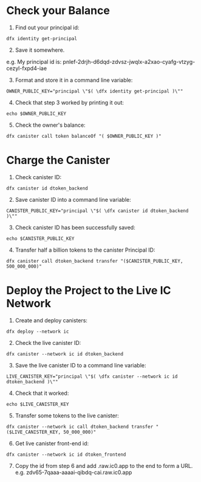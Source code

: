 # Check your Balance

1. Find out your principal id:

```
dfx identity get-principal
```

2. Save it somewhere.

e.g. My principal id is: pnlef-2drjh-d6dqd-zdvsz-jwqlx-a2xao-cyafg-vtzyg-cezyl-fxpd4-iae


3. Format and store it in a command line variable:
```
OWNER_PUBLIC_KEY="principal \"$( \dfx identity get-principal )\""
```

4. Check that step 3 worked by printing it out:
```
echo $OWNER_PUBLIC_KEY
```

5. Check the owner's balance:
```
dfx canister call token balanceOf "( $OWNER_PUBLIC_KEY )"
```

# Charge the Canister


1. Check canister ID:
```
dfx canister id dtoken_backend
```

2. Save canister ID into a command line variable:
```
CANISTER_PUBLIC_KEY="principal \"$( \dfx canister id dtoken_backend )\""
```

3. Check canister ID has been successfully saved:
```
echo $CANISTER_PUBLIC_KEY
```

4. Transfer half a billion tokens to the canister Principal ID:
```
dfx canister call dtoken_backend transfer "($CANISTER_PUBLIC_KEY, 500_000_000)"
```

# Deploy the Project to the Live IC Network

1. Create and deploy canisters:

```
dfx deploy --network ic
```

2. Check the live canister ID:
```
dfx canister --network ic id dtoken_backend
```

3. Save the live canister ID to a command line variable:
```
LIVE_CANISTER_KEY="principal \"$( \dfx canister --network ic id dtoken_backend )\""
```

4. Check that it worked:
```
echo $LIVE_CANISTER_KEY
```

5. Transfer some tokens to the live canister:
```
dfx canister --network ic call dtoken_backend transfer "($LIVE_CANISTER_KEY, 50_000_000)"
```

6. Get live canister front-end id:
```
dfx canister --network ic id dtoken_frontend
```
7. Copy the id from step 6 and add .raw.ic0.app to the end to form a URL.
e.g. zdv65-7qaaa-aaaai-qibdq-cai.raw.ic0.app